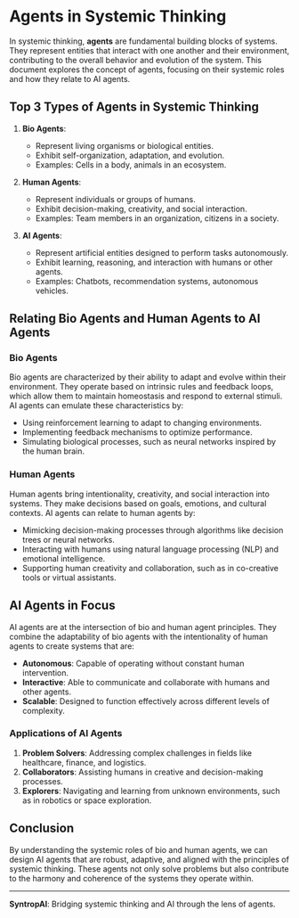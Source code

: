 # Agents in Systemic Thinking

In systemic thinking, **agents** are fundamental building blocks of systems. They represent entities that interact with one another and their environment, contributing to the overall behavior and evolution of the system. This document explores the concept of agents, focusing on their systemic roles and how they relate to AI agents.

## Top 3 Types of Agents in Systemic Thinking

1. **Bio Agents**:
   - Represent living organisms or biological entities.
   - Exhibit self-organization, adaptation, and evolution.
   - Examples: Cells in a body, animals in an ecosystem.

2. **Human Agents**:
   - Represent individuals or groups of humans.
   - Exhibit decision-making, creativity, and social interaction.
   - Examples: Team members in an organization, citizens in a society.

3. **AI Agents**:
   - Represent artificial entities designed to perform tasks autonomously.
   - Exhibit learning, reasoning, and interaction with humans or other agents.
   - Examples: Chatbots, recommendation systems, autonomous vehicles.

## Relating Bio Agents and Human Agents to AI Agents

### Bio Agents
Bio agents are characterized by their ability to adapt and evolve within their environment. They operate based on intrinsic rules and feedback loops, which allow them to maintain homeostasis and respond to external stimuli. AI agents can emulate these characteristics by:
- Using reinforcement learning to adapt to changing environments.
- Implementing feedback mechanisms to optimize performance.
- Simulating biological processes, such as neural networks inspired by the human brain.

### Human Agents
Human agents bring intentionality, creativity, and social interaction into systems. They make decisions based on goals, emotions, and cultural contexts. AI agents can relate to human agents by:
- Mimicking decision-making processes through algorithms like decision trees or neural networks.
- Interacting with humans using natural language processing (NLP) and emotional intelligence.
- Supporting human creativity and collaboration, such as in co-creative tools or virtual assistants.

## AI Agents in Focus

AI agents are at the intersection of bio and human agent principles. They combine the adaptability of bio agents with the intentionality of human agents to create systems that are:
- **Autonomous**: Capable of operating without constant human intervention.
- **Interactive**: Able to communicate and collaborate with humans and other agents.
- **Scalable**: Designed to function effectively across different levels of complexity.

### Applications of AI Agents
1. **Problem Solvers**: Addressing complex challenges in fields like healthcare, finance, and logistics.
2. **Collaborators**: Assisting humans in creative and decision-making processes.
3. **Explorers**: Navigating and learning from unknown environments, such as in robotics or space exploration.

## Conclusion

By understanding the systemic roles of bio and human agents, we can design AI agents that are robust, adaptive, and aligned with the principles of systemic thinking. These agents not only solve problems but also contribute to the harmony and coherence of the systems they operate within.

---
**SyntropAI**: Bridging systemic thinking and AI through the lens of agents.
